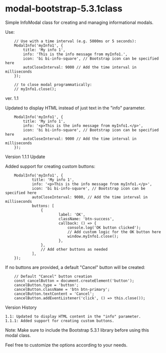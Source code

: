 # modal-bootstrap-5.3.1class
Simple InfoModal class for creating and managing informational modals.

Use:
 		
		// Use with a time interval (e.g. 5000ms or 5 seconds):
		ModalInfo('myInfo1', {
			title: 'My info 1',
			info: 'This is the info message from myInfo1.',
			icon: 'bi bi-info-square', // Bootstrap icon can be specified here
			autoCloseInterval: 9000 // Add the time interval in milliseconds
		});

		// to close modal programmatically:
		// myInfo1.close();
ver. 1.1

Updated to display HTML instead of just text in the "info" parameter.

		ModalInfo('myInfo1', {
			title: 'My info 1',
			info: '<p>This is the info message from myInfo1.</p>',
			icon: 'bi bi-info-square', // Bootstrap icon can be specified here
			autoCloseInterval: 9000 // Add the time interval in milliseconds
		});

Version 1.1.1 Update

Added support for creating custom buttons:

  		ModalInfo('myInfo1', {
    			title: 'My info 1',
    			info: '<p>This is the info message from myInfo1.</p>',
    			icon: 'bi bi-info-square', // Bootstrap icon can be specified here
    			autoCloseInterval: 9000, // Add the time interval in milliseconds
    			buttons: [
        			{
            				label: 'OK',
            				className: 'btn-success',
            				callback: () => {
                				console.log('OK button clicked');
                				// Add custom logic for the OK button here
                				window.myInfo1.close();
            				},
        			},
        			// Add other buttons as needed
    			],
		});

If no buttons are provided, a default "Cancel" button will be created:

		// Default "Cancel" button creation
		const cancelButton = document.createElement('button');
		cancelButton.type = 'button';
		cancelButton.className = 'btn btn-primary';
		cancelButton.textContent = 'Cancel';
		cancelButton.addEventListener('click', () => this.close());

Version History


    1.1: Updated to display HTML content in the "info" parameter.
    1.1.1: Added support for creating custom buttons.

Note: Make sure to include the Bootstrap 5.3.1 library before using this modal class.

Feel free to customize the options according to your needs.
